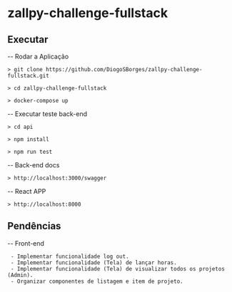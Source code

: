 # zallpy-challenge-fullstack 

## Executar

-- Rodar a Aplicação
```
> git clone https://github.com/DiogoSBorges/zallpy-challenge-fullstack.git

> cd zallpy-challenge-fullstack

> docker-compose up
```  

-- Executar teste back-end
```
> cd api

> npm install

> npm run test
```  

-- Back-end docs
```
> http://localhost:3000/swagger
```

-- React APP
```
> http://localhost:8000
```

## Pendências

-- Front-end
```
 - Implementar funcionalidade log out.
 - Implementar funcionalidade (Tela) de lançar horas.
 - Implementar funcionalidade (Tela) de visualizar todos os projetos (Admin).
 - Organizar componentes de listagem e item de projeto.
```